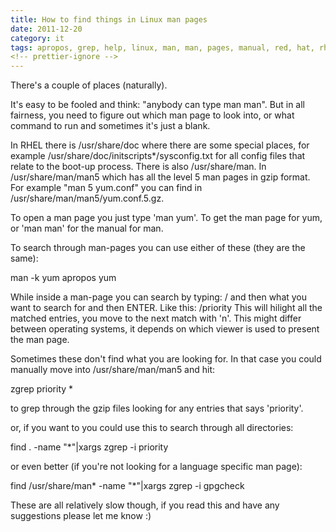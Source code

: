 ```yaml
---
title: How to find things in Linux man pages
date: 2011-12-20
category: it
tags: apropos, grep, help, linux, man, man, pages, manual, red, hat, rhel, search, xargs, yum, zgrep
<!-- prettier-ignore -->
---
```


There's a couple of places (naturally).

It's easy to be fooled and think: "anybody can type man man". But in all
fairness, you need to figure out which man page to look into, or what command to
run and sometimes it's just a blank.

In RHEL there is /usr/share/doc where there are some special places, for example
/usr/share/doc/initscripts\*/sysconfig.txt for all config files that relate to
the boot-up process. There is also /usr/share/man. In /usr/share/man/man5 which
has all the level 5 man pages in gzip format. For example "man 5 yum.conf" you
can find in /usr/share/man/man5/yum.conf.5.gz.

To open a man page you just type 'man yum'. To get the man page for yum, or 'man
man' for the manual for man.

To search through man-pages you can use either of these (they are the same):

man -k yum apropos yum

While inside a man-page you can search by typing: / and then what you want to
search for and then ENTER. Like this: /priority This will hilight all the
matched entries, you move to the next match with 'n'. This might differ between
operating systems, it depends on which viewer is used to present the man page.

Sometimes these don't find what you are looking for. In that case you could
manually move into /usr/share/man/man5 and hit:

zgrep priority \*

to grep through the gzip files looking for any entries that says 'priority'.

or, if you want to you could use this to search through all directories:

find . -name "\*"|xargs zgrep -i priority

or even better (if you're not looking for a language specific man page):

find /usr/share/man\* -name "\*"|xargs zgrep -i gpgcheck

These are all relatively slow though, if you read this and have any suggestions
please let me know :)
